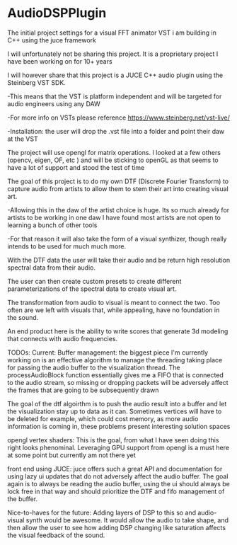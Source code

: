 # AudioDSPPlugin
The initial project settings for a visual FFT animator VST i am building in C++ using the juce framework

I will unfortunately not be sharing this project. It is a proprietary project I have been working on for 10+ years

I will however share that this project is a JUCE C++ audio plugin using the Steinberg VST SDK.
  
  -This means that the VST is platform independent and will be targeted for audio engineers using any DAW
  
  -For more info on VSTs please reference https://www.steinberg.net/vst-live/
  
  -Installation: the user will drop the .vst file into a folder and point their daw at the VST

The project will use opengl for matrix operations. I looked at a few others (opencv, eigen, OF, etc ) and will be sticking to openGL as that seems to have a lot of support and stood the test of time

The goal of this project is to do my own DTF (Discrete Fourier Transform) to capture audio from artists to allow them to stem their art into creating visual art.
  
  -Allowing this in the daw of the artist choice is huge. Its so much already for artists to be working in one daw I have found most artists are not open to learning a bunch of other tools
  
  -For that reason it will also take the form of a visual synthizer, though really intends to be used for much much more.

With the DTF data the user will take their audio and be return high resolution spectral data from their audio.

The user can then create custom presets to create different parameterizations of the spectral data to create visual art.

The transformation from audio to visual is meant to connect the two. Too often are we left with visuals that, while appealing, have no foundation in the sound.

An end product here is the ability to write scores that generate 3d modeling that connects with audio frequencies. 


TODOs:
Current:
Buffer management: the biggest piece I'm currently working on is an effective algorithm to manage the threading taking place for passing the audio buffer to the visualization thread.  The processAudioBlock function essentially gives me a FIFO that is connected to the audio stream, so missing or dropping packets will be adversely affect the frames that are going to be subsequently drawn

The goal of the dtf algoirthm is to push the audio result into a buffer and let the visualization stay up to data as it can. 
Sometimes vertices will have to be deleted for example, which could cost memory, as more audio information is coming in, these problems present interesting solution spaces

opengl vertex shaders: This is the goal, from what I have seen doing this right looks phenominal. Leveraging GPU support from opengl is a must here at some point but currently am not there yet

front end using JUCE: juce offers such a great API and documentation for using lazy ui updates that do not adversely affect the audio buffer. The goal again is to always be reading the audio buffer, using the ui should always be lock free in that way and should prioritize the DTF and fifo management of the buffer.

Nice-to-haves for the future:
Adding layers of DSP to this so and audio-visual synth would be awesome. It would allow the audio to take shape, and then allow the user to see how adding DSP changing like saturation affects the visual feedback of the sound.



